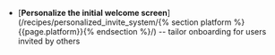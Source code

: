 * [**Personalize the initial welcome screen**](/recipes/personalized_invite_system/{% section platform %}{{page.platform}}{% endsection %}/) -- tailor onboarding for users invited by others
